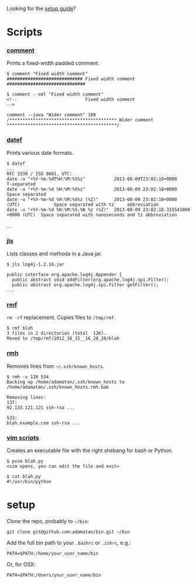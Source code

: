 Looking for the [setup guide](#setup)?

# Scripts

### [comment](https://github.com/adamatan/bin/tree/master/scripts/comment)

Prints a fixed-width padded comment.

    $ comment "Fixed width comment"
    ############################# Fixed width comment ##############################
        
    $ comment --xml "Fixed width comment"
    <!--                          Fixed width comment                            -->
    
    comment --java "Wider comment" 100
    /***************************************** Wider comment ******************************************/

### [datef](https://github.com/adamatan/bin/tree/master/scripts/datef)

Prints various date formats.

    $ datef
    ...
    RFC 3339 / ISO 8601, UTC:
    date -u "+%Y-%m-%dT%H:%M:%S%z"           2013-08-09T23:02:18+0000                   T-separated
    date -u "+%Y-%m-%d %H:%M:%S%z"           2013-08-09 23:02:18+0000                   Space separated
    date -u "+%Y-%m-%d %H:%M:%S%z (%Z)"      2013-08-09 23:02:18+0000 (UTC)             Space separated with tz     abbreviation
    date -u "+%Y-%m-%d %H:%M:%S.%N %z (%Z)"  2013-08-09 23:02:18.315541000 +0000 (UTC)  Space separated with nanoseconds and tz abbreviation
   ...

### [jls](https://github.com/adamatan/bin/tree/master/scripts/jls)

Lists classes and methods in a Java jar.

    $ jls log4j-1.2.16.jar
   
    public interface org.apache.log4j.Appender {
      public abstract void addFilter(org.apache.log4j.spi.Filter);
      public abstract org.apache.log4j.spi.Filter getFilter();
    ...

### [rmf](https://github.com/adamatan/bin/tree/master/scripts/rmf)

`rm -rf` replacement. Copies files to `/tmp/rmf`.

    $ rmf blah
    3 files in 2 directories (total  12K).
    Moved to /tmp/rmf/2012_10_15__16_28_28/blah

### [rmh](https://github.com/adamatan/bin/tree/master/scripts/rmh)

Removes lines from `~/.ssh/known_hosts`.

    $ rmh -v 138 534
    Backing up /home/adamatan/.ssh/known_hosts to /home/adamatan/.ssh/known_hosts.rmh.bak

    Removing lines:
    137:
    92.133.121.121 ssh-rsa ...

    533:
    blah.example.com ssh-rsa ...


### [vim scripts](https://github.com/adamatan/bin/tree/master/scripts/vim_scripts)

Creates an executable file with the right shebang for bash or Python.

    $ pvim blah.py
    <vim opens, you can edit the file and exit>

    $ cat blah.py
    #!/usr/bin/python

# setup

Clone the repo, probably to `~/bin`:

    git clone git@github.com:adamatan/bin.git ~/bin

Add the full bin path to your `.bashrc` or `.zshrc`, e.g.:

    PATH=$PATH:/home/your_user_name/bin

Or, for OSX:

    PATH=$PATH:/Users/your_user_name/bin
